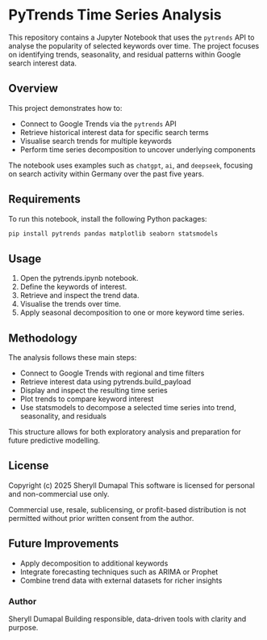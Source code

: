 # PyTrends Time Series Analysis

This repository contains a Jupyter Notebook that uses the `pytrends` API to analyse the popularity of selected keywords over time. The project focuses on identifying trends, seasonality, and residual patterns within Google search interest data.

## Overview

This project demonstrates how to:

- Connect to Google Trends via the `pytrends` API
- Retrieve historical interest data for specific search terms
- Visualise search trends for multiple keywords
- Perform time series decomposition to uncover underlying components

The notebook uses examples such as `chatgpt`, `ai`, and `deepseek`, focusing on search activity within Germany over the past five years.


## Requirements

To run this notebook, install the following Python packages:

```bash
pip install pytrends pandas matplotlib seaborn statsmodels

```


## Usage
1. Open the pytrends.ipynb notebook.
2. Define the keywords of interest.
3. Retrieve and inspect the trend data.
4. Visualise the trends over time.
5. Apply seasonal decomposition to one or more keyword time series.


## Methodology
The analysis follows these main steps:
- Connect to Google Trends with regional and time filters
- Retrieve interest data using pytrends.build_payload
- Display and inspect the resulting time series
- Plot trends to compare keyword interest
- Use statsmodels to decompose a selected time series into trend, seasonality, and residuals

This structure allows for both exploratory analysis and preparation for future predictive modelling.


## License
Copyright (c) 2025 Sheryll Dumapal
This software is licensed for personal and non-commercial use only.

Commercial use, resale, sublicensing, or profit-based distribution is not permitted without prior written consent from the author.

## Future Improvements
- Apply decomposition to additional keywords
- Integrate forecasting techniques such as ARIMA or Prophet
- Combine trend data with external datasets for richer insights


### Author
Sheryll Dumapal
Building responsible, data-driven tools with clarity and purpose.